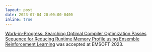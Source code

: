 ```yaml
---
layout: post
date: 2023-07-04 20:00:00-0400
inline: true
---
```


[Work-in-Progress: Searching Optimal Compiler Optimization Passes Sequence for Reducing Runtime Memory Profile using Ensemble Reinforcement Learning](https://ieeexplore.ieee.org/abstract/document/10316388) was accepted at EMSOFT 2023.